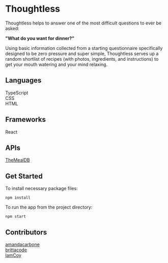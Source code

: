 # Thoughtless

Thoughtless helps to answer one of the most difficult questions to ever be asked:

**"What do you want for dinner?"**

Using basic information collected from a starting questionnaire specifically designed to be zero pressure and super simple, Thoughtless serves up a random shortlist of recipes (with photos, ingredients, and instructions) to get your mouth watering and your mind relaxing.

## Languages

TypeScript\
CSS\
HTML

## Frameworks

React

## APIs

[TheMealDB](https://www.themealdb.com/)

## Get Started

To install necessary package files:

`npm install`

To run the app from the project directory:

`npm start`

## Contributors

[amandacarbone](https://github.com/amandacarbone)\
[brittacode](https://github.com/brittacode)\
[IamCoy](https://github.com/IamCoy)
